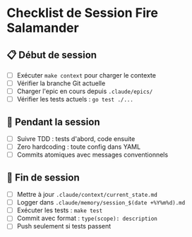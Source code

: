 # Checklist de Session Fire Salamander

## 📋 Début de session
- [ ] Exécuter `make context` pour charger le contexte
- [ ] Vérifier la branche Git actuelle
- [ ] Charger l'epic en cours depuis `.claude/epics/`
- [ ] Vérifier les tests actuels : `go test ./...`

## 🔧 Pendant la session
- [ ] Suivre TDD : tests d'abord, code ensuite
- [ ] Zero hardcoding : toute config dans YAML
- [ ] Commits atomiques avec messages conventionnels

## 🏁 Fin de session
- [ ] Mettre à jour `.claude/context/current_state.md`
- [ ] Logger dans `.claude/memory/session_$(date +%Y%m%d).md`
- [ ] Exécuter les tests : `make test`
- [ ] Commit avec format : `type(scope): description`
- [ ] Push seulement si tests passent